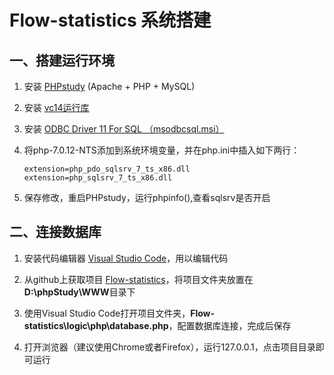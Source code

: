 # Flow-statistics 系统搭建
## 一、搭建运行环境 ##
1. 安装 [PHPstudy](http://www.phpstudy.net/download.html "前往下载") (Apache + PHP + MySQL)
2. 安装 [vc14运行库](http://www.xdowns.com/soft/184/dll/2016/Soft_164980.html "前往下载")
3. 安装 [ODBC Driver 11 For SQL （msodbcsql.msi）](https://www.microsoft.com/en-us/download/details.aspx?id=36434 "前往下载")
4. 将php-7.0.12-NTS添加到系统环境变量，并在php.ini中插入如下两行：

	`extension=php_pdo_sqlsrv_7_ts_x86.dll`
	`extension=php_sqlsrv_7_ts_x86.dll`
5. 保存修改，重启PHPstudy，运行phpinfo(),查看sqlsrv是否开启

## 二、连接数据库 ##
1. 安装代码编辑器 [Visual Studio Code](https://code.visualstudio.com/ "前往下载")，用以编辑代码

2. 从github上获取项目 [Flow-statistics](https://github.com/leslieeilsel/Flow-statistics)，将项目文件夹放置在**D:\phpStudy\WWW**目录下
3. 使用Visual Studio Code打开项目文件夹，**Flow-statistics\logic\php\database.php**，配置数据库连接，完成后保存
4. 打开浏览器（建议使用Chrome或者Firefox），运行127.0.0.1，点击项目目录即可运行